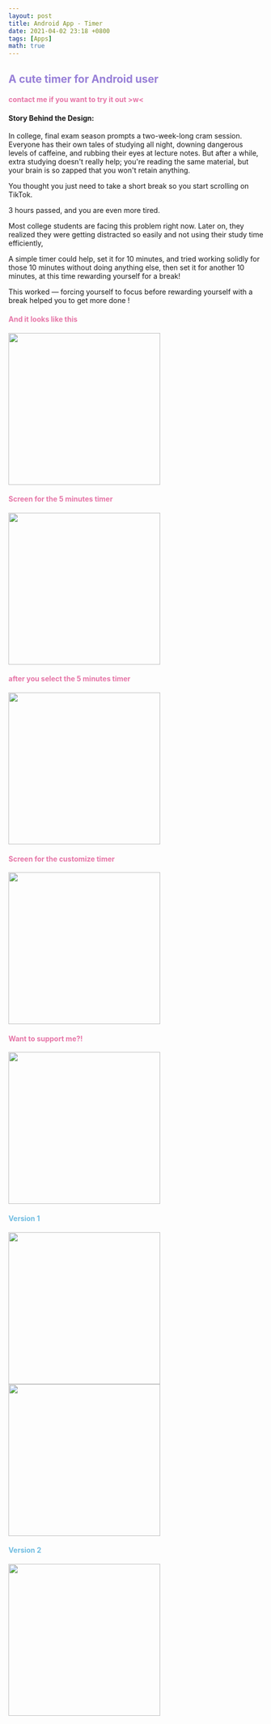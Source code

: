 ```yaml
---
layout: post
title: Android App - Timer
date: 2021-04-02 23:18 +0800
tags: [Apps]
math: true
---
```


<!-- Global site tag (gtag.js) - Google Analytics -->
  <script async src="https://www.googletagmanager.com/gtag/js?id=G-TG0XJZG53F"></script>
  <script>
    window.dataLayer = window.dataLayer || [];
    function gtag(){dataLayer.push(arguments);}
    gtag('js', new Date());

    gtag('config', 'G-TG0XJZG53F');
  </script>


## <font color= 977FD7> A cute timer for Android user</font>

#### <font color= E675A7> contact me if you want to try it out >w<</font>

#### Story Behind the Design:

In college, final exam season prompts a two-week-long cram session. Everyone has their own tales of studying all night, downing dangerous levels of caffeine, and rubbing their eyes at lecture notes. But after a while, extra studying doesn't really help; you're reading the same material, but your brain is so zapped that you won't retain anything.

You thought you just need to take a short break so you start scrolling on TikTok.

3 hours passed, and you are even more tired.

Most college students are facing this problem right now. Later on, they realized they were getting distracted so easily and not using their study time efficiently,

A simple timer could help, set it for 10 minutes, and tried working solidly for those 10 minutes without doing anything else, then set it for another 10 minutes, at this time rewarding yourself for a break!

This worked — forcing yourself to focus before rewarding yourself with a break helped you to get more done !

#### <font color= E675A7> And it looks like this </font>

<img src="{{ '/app/android-timer/home.png' | relative_url }}" width="300px">

#### <font color= E675A7> Screen for the 5 minutes timer </font>

<img src="{{ '/app/android-timer/screen5min.gif' | relative_url }}" width="300px">

#### <font color= E675A7> after you select the 5 minutes timer </font>

<img src="{{ '/app/android-timer/screen5minhome.png' | relative_url }}" width="300px">

#### <font color= E675A7> Screen for the customize timer </font>

<img src="{{ '/app/android-timer/screencusplay.gif' | relative_url }}" width="300px">

#### <font color= E675A7> Want to support me?! </font>

<img src="{{ '/app/android-timer/supporrt.png' | relative_url }}" width="300px">

#### <font color= 6FBCE1> Version 1</font>

<img src="{{ '/app/android-timer/v1home.png' | relative_url }}" width="300px">

<img src="{{ '/app/android-timer/v15min.png' | relative_url }}" width="300px">

#### <font color= 6FBCE1> Version 2</font>

<img src="{{ '/app/android-timer/v25min.png' | relative_url }}" width="300px">
